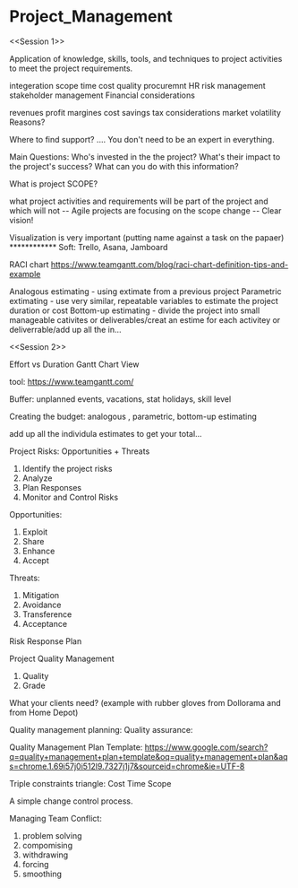 # Project_Management

<<Session 1>>

Application of knowledge, skills, tools, and techniques to project activities to meet the project requirements.

integeration
scope
time
cost
quality
procuremnt
HR
risk management
stakeholder management
Financial considerations

revenues
profit margines
cost savings
tax considerations
market volatility
Reasons?

Where to find support? .... You don't need to be an expert in everything.

Main Questions: Who's invested in the the project? What's their impact to the project's success? What can you do with this information?

What is project SCOPE?

what project activities and requirements will be part of the project and which will not
-- Agile projects are focusing on the scope change -- Clear vision!

Visualization is very important (putting name against a task on the papaer) ************ Soft: Trello, Asana, Jamboard

RACI chart https://www.teamgantt.com/blog/raci-chart-definition-tips-and-example

Analogous estimating - using extimate from a previous project Parametric extimating - use very similar, repeatable variables to estimate the project duration or cost Bottom-up estimating - divide the project into small manageable cativites or deliverables/creat an estime for each activitey or deliverrable/add up all the in...

<<Session 2>>

Effort vs Duration
Gantt Chart View

tool: https://www.teamgantt.com/

Buffer: unplanned events, vacations, stat holidays, skill level

Creating the budget:
analogous , parametric, bottom-up estimating

add up all the individula estimates to get your total...

Project Risks: Opportunities + Threats
1. Identify the project risks
2. Analyze
3. Plan Responses
4. Monitor and Control Risks

Opportunities:
1. Exploit
2. Share
3. Enhance
4. Accept

Threats:
1. Mitigation
2. Avoidance
3. Transference
4. Acceptance

Risk Response Plan

Project Quality Management
1. Quality
2. Grade

What your clients need?                (example with rubber gloves from Dollorama and from Home Depot)

Quality management planning:
Quality assurance:

Quality Management Plan Template: 
        https://www.google.com/search?q=quality+management+plan+template&oq=quality+management+plan&aqs=chrome.1.69i57j0i512l9.7327j1j7&sourceid=chrome&ie=UTF-8
        
Triple constraints triangle:
     Cost 
Time      Scope


A simple change control process.

Managing Team Conflict:
1. problem solving
2. compomising
3. withdrawing
4. forcing
5. smoothing

